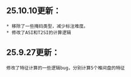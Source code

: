 ## 25.10.10更新：

    * 移除了一些掩码类型，减少标注难度。
    * 修改了ASI和T2SI的计算逻辑

## 25.9.27更新：

    修改了特征计算的一些逻辑bug，分别计算5个椎间盘的特征
